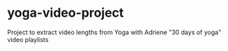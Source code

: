 # yoga-video-project

Project to extract video lengths from Yoga with Adriene "30 days of yoga" video playlists
